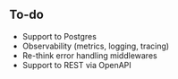 ## To-do

- Support to Postgres
- Observability (metrics, logging, tracing)
- Re-think error handling middlewares
- Support to REST via OpenAPI
